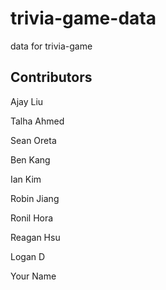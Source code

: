 # trivia-game-data
data for trivia-game

## Contributors
Ajay Liu

Talha Ahmed

Sean Oreta

Ben Kang

Ian Kim

Robin Jiang

Ronil Hora

Reagan Hsu

Logan D

Your Name
